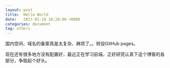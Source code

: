 ```yaml
---
layout: post
title:  Hello World
date:   2017-05-18 18:20:00 +0800
categories: document
tag: others
---
```


国内空间、域名的备案真是太复杂、麻烦了。。转投GitHub pages。

现在还有很多地方没有配置好，最近正在学习前端，正好研究认真下这个博客的各部分，争取起个好头。